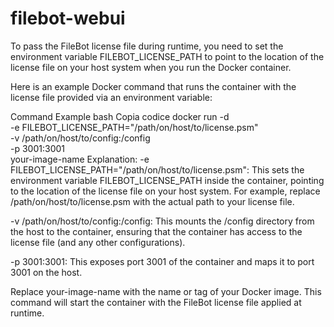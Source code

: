 # filebot-webui


To pass the FileBot license file during runtime, you need to set the environment variable FILEBOT_LICENSE_PATH to point to the location of the license file on your host system when you run the Docker container.

Here is an example Docker command that runs the container with the license file provided via an environment variable:

Command Example
bash
Copia codice
docker run -d \
-e FILEBOT_LICENSE_PATH="/path/on/host/to/license.psm" \
-v /path/on/host/to/config:/config \
-p 3001:3001 \
your-image-name
Explanation:
-e FILEBOT_LICENSE_PATH="/path/on/host/to/license.psm": This sets the environment variable FILEBOT_LICENSE_PATH inside the container, pointing to the location of the license file on your host system. 
For example, replace /path/on/host/to/license.psm with the actual path to your license file.

-v /path/on/host/to/config:/config: This mounts the /config directory from the host to the container, ensuring that the container has access to the license file (and any other configurations).

-p 3001:3001: This exposes port 3001 of the container and maps it to port 3001 on the host.

Replace your-image-name with the name or tag of your Docker image. This command will start the container with the FileBot license file applied at runtime.
